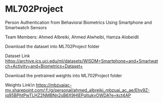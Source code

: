 # ML702Project
Person Authentication from Behavioral Biometrics Using Smartphone and Smartwatch Sensors

Team Members:
Ahmed Albreiki,
Ahmed Alwheibi,
Hamza Alobeidli


Download the dataset into ML702Project folder

Dataset Link
https://archive.ics.uci.edu/ml/datasets/WISDM+Smartphone+and+Smartwatch+Activity+and+Biometrics+Dataset+


Download the pretrained weights into ML702Project folder 

Weights Link\n
https://mbzuaiac-my.sharepoint.com/:f:/g/personal/ahmed_albreiki_mbzuai_ac_ae/Ehy9Z-iq95BPhtPwTLHZ2NMBNn2sB6X9HIEPqItukvOWDA?e=kct4AP
